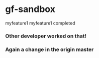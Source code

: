 # gf-sandbox
myfeature1
myfeature1 completed
### Other developer worked on that!
### Again a change in the origin master

